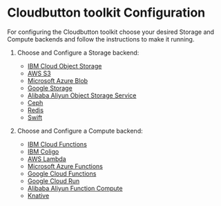 Cloudbutton toolkit Configuration
========

For configuring the Cloudbutton toolkit choose your desired Storage and Compute backends and follow the instructions to make it running.


1. Choose and Configure a Storage backend:

    - [IBM Cloud Object Storage](backends/storage/ibm_cos.md)
    - [AWS S3](backends/storage/aws_s3.md)
    - [Microsoft Azure Blob](backends/storage/azure_blob.md)
    - [Google Storage](backends/storage/google_storage.md)
    - [Alibaba Aliyun Object Storage Service](backends/storage/aliyun_oss.md)
    - [Ceph](backends/storage/ceph.md)
    - [Redis](backends/storage/redis.md)
    - [Swift](backends/storage/swift.md)

2. Choose and Configure a Compute backend:

    - [IBM Cloud Functions](backends/compute/ibm_cf.md)
    - [IBM Coligo](backends/compute/ibm_cf.md)
    - [AWS Lambda](backends/compute/aws_lambda.md)
    - [Microsoft Azure Functions](backends/compute/azure_fa.md)
    - [Google Cloud Functions](backends/compute/gcp_functions.md)
    - [Google Cloud Run](backends/compute/gcp_run.md)
    - [Alibaba Aliyun Function Compute](backends/compute/aliyun_fc.md)
    - [Knative](backends/compute/knative.md)
